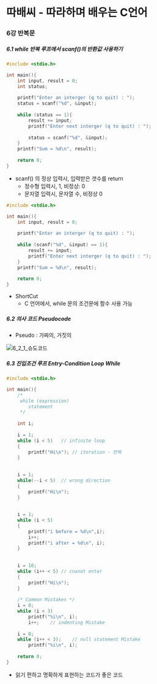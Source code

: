 # 따배씨 - 따라하며 배우는 C언어

### 6강 반복문

##### 6.1 while 반복 루프에서 scanf()의 반환값 사용하기

```c
#include <stdio.h>

int main(){
    int input, result = 0;
    int status;
    
    printf("Enter an interger (q to quit) : ");
    status = scanf("%d", &input);
    
    while (status == 1){
        result += input;
        printf("Enter next interger (q to quit) : ");
        
        status = scanf("%d", &input);
    }
    printf("Sum = %d\n", result);
    
    return 0;
}
```

* scanf() 의 정상 입력시, 입력받은 갯수를 return
  * 정수형 입력시, 1, 비정상: 0
  * 문자열 입력시, 문자열 수, 비정상 0



```c
#include <stdio.h>

int main(){
    int input, result = 0;
    
    printf("Enter an interger (q to quit) : ");
    
    while (scanf("%d", &input) == 1){
        result += input;
        printf("Enter next interger (q to quit) : ");
    }
    printf("Sum = %d\n", result);
    
    return 0;
}
```

* ShortCut
  * C 언어에서, while 문의 조건문에 함수 사용 가능



##### 6.2 의사 코드 Pseudocode

* Pseudo : 가짜의, 거짓의

![6_2_1_슈도코드](./imgs/6_2_1_슈도코드.png)



##### 6.3 진입조건 루프 Entry-Condition Loop While

```c
#include <stdio.h>

int main(){
    /*
     while (expression)
        statement
     */
    
    int i;
    
    i = 1;
    while (i < 5)   // infinite loop
    {
        printf("Hi\n"); // iteration - 반복
    }
    
    
    i = 1;
    while(--i < 5)  // wrong direction
    {
        printf("Hi\n");
    }
    
    
    i = 1;
    while (i < 5)
    {
        printf("i before = %d\n",i);
        i++;
        printf("i after = %d\n", i);
    }
    
    
    i = 10;
    while (i++ < 5) // cnanot enter
    {
        printf("Hi\n");
    }
    
    /* Common Mistakes */
    i = 0;
    while (i < 3)
        printf("%i\n", i);
        i++;    // indenting Mistake
    
    i = 0;
    while (i++ < 3);    // null statement Mistake
        printf("%i\n", i);
    
    return 0;
}
```

* 읽기 편하고 명확하게 표현하는 코드가 좋은 코드